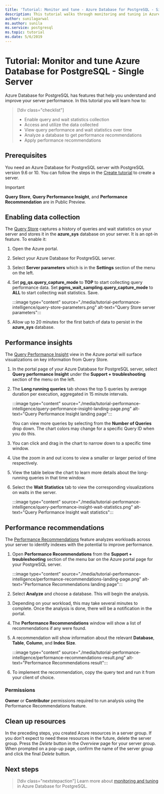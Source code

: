 ```yaml
---
title: 'Tutorial: Monitor and tune - Azure Database for PostgreSQL - Single Server'
description: This tutorial walks through monitoring and tuning in Azure Database for PostgreSQL - Single Server.
author: sunilagarwal
ms.author: sunila
ms.service: postgresql
ms.topic: tutorial
ms.date: 5/6/2019
---
```


# Tutorial: Monitor and tune Azure Database for PostgreSQL - Single Server

Azure Database for PostgreSQL has features that help you understand and improve your server performance. In this tutorial you will learn how to:
> [!div class="checklist"]
> * Enable query and wait statistics collection
> * Access and utilize the data collected
> * View query performance and wait statistics over time
> * Analyze a database to get performance recommendations
> * Apply performance recommendations

## Prerequisites
You need an Azure Database for PostgreSQL server with PostgreSQL version 9.6 or 10. You can follow the steps in the [Create tutorial](tutorial-design-database-using-azure-portal.md) to create a server.

> [!IMPORTANT]
> **Query Store**, **Query Performance Insight**, and **Performance Recommendation** are in Public Preview.

## Enabling data collection
The [Query Store](concepts-query-store.md) captures a history of queries and wait statistics on your server and stores it in the **azure_sys** database on your server. It is an opt-in feature. To enable it:

1. Open the Azure portal.

2. Select your Azure Database for PostgreSQL server.

3. Select **Server parameters** which is in the **Settings** section of the menu on the left.

4. Set **pg_qs.query_capture_mode** to **TOP** to start collecting query performance data. Set **pgms_wait_sampling.query_capture_mode** to **ALL** to start collecting wait statistics. Save.
   
   :::image type="content" source="./media/tutorial-performance-intelligence/query-store-parameters.png" alt-text="Query Store server parameters":::

5. Allow up to 20 minutes for the first batch of data to persist in the **azure_sys** database.


## Performance insights
The [Query Performance Insight](concepts-query-performance-insight.md) view in the Azure portal will surface visualizations on key information from Query Store. 

1. In the portal page of your Azure Database for PostgreSQL server, select **Query performance Insight** under the **Support + troubleshooting** section of the menu on the left.

2. The **Long running queries** tab shows the top 5 queries by average duration per execution, aggregated in 15 minute intervals. 
   
   :::image type="content" source="./media/tutorial-performance-intelligence/query-performance-insight-landing-page.png" alt-text="Query Performance Insight landing page":::

   You can view more queries by selecting from the **Number of Queries** drop down. The chart colors may change for a specific Query ID when you do this.

3. You can click and drag in the chart to narrow down to a specific time window.

4. Use the zoom in and out icons to view a smaller or larger period of time respectively.

5. View the table below the chart to learn more details about the long-running queries in that time window.

6. Select the **Wait Statistics** tab to view the corresponding visualizations on waits in the server.
   
   :::image type="content" source="./media/tutorial-performance-intelligence/query-performance-insight-wait-statistics.png" alt-text="Query Performance Insight wait statistics":::


## Performance recommendations
The [Performance Recommendations](concepts-performance-recommendations.md) feature analyzes workloads across your server to identify indexes with the potential to improve performance.

1. Open **Performance Recommendations** from the **Support + troubleshooting** section of the menu bar on the Azure portal page for your PostgreSQL server.
   
   :::image type="content" source="./media/tutorial-performance-intelligence/performance-recommendations-landing-page.png" alt-text="Performance Recommendations landing page":::

2. Select **Analyze** and choose a database. This will begin the analysis.

3. Depending on your workload, this may take several minutes to complete. Once the analysis is done, there will be a notification in the portal.

4. The **Performance Recommendations** window will show a list of recommendations if any were found. 

5. A recommendation will show information about the relevant **Database**, **Table**, **Column**, and **Index Size**.

   :::image type="content" source="./media/tutorial-performance-intelligence/performance-recommendations-result.png" alt-text="Performance Recommendations result":::

6. To implement the recommendation, copy the query text and run it from your client of choice.

### Permissions
**Owner** or **Contributor** permissions required to run analysis using the Performance Recommendations feature.

## Clean up resources

In the preceding steps, you created Azure resources in a server group. If you don't expect to need these resources in the future, delete the server group. Press the *Delete* button in the *Overview* page for your server group. When prompted on a pop-up page, confirm the name of the server group and click the final *Delete* button.

## Next steps

> [!div class="nextstepaction"]
> Learn more about [monitoring and tuning](concepts-monitoring.md) in Azure Database for PostgreSQL.